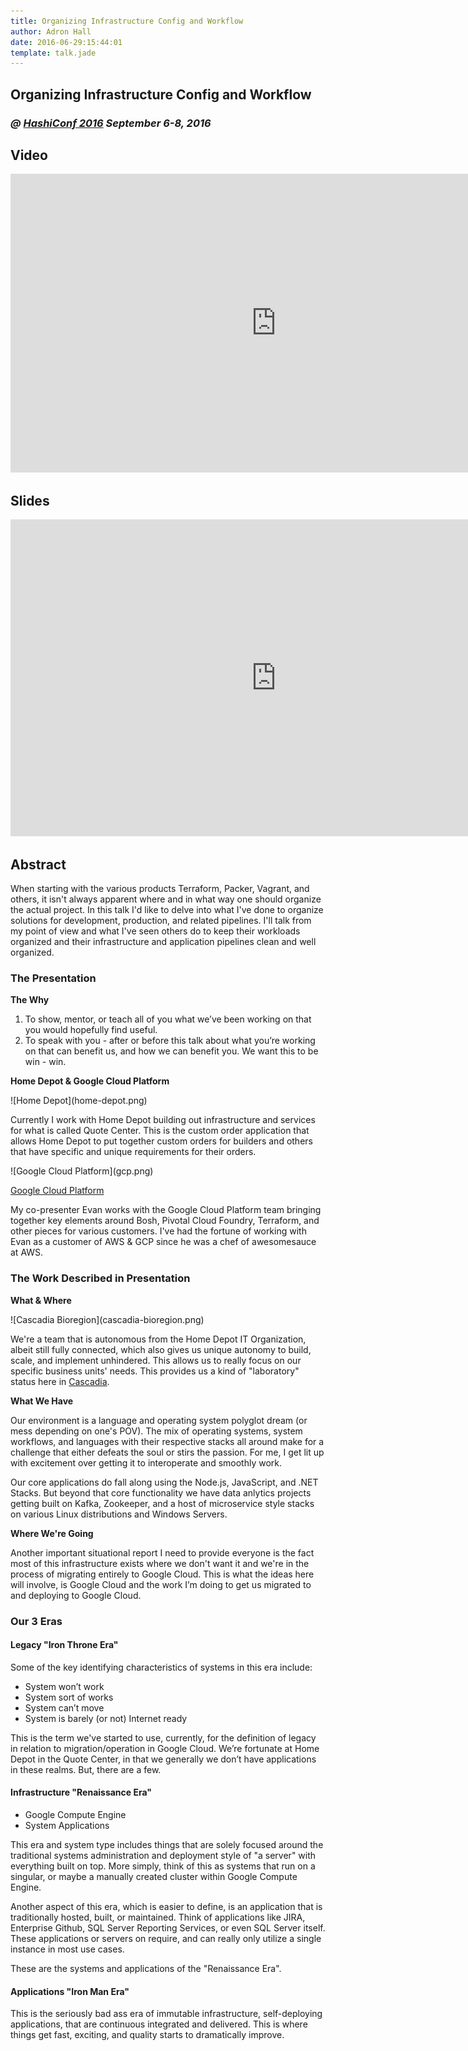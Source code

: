```yaml
---
title: Organizing Infrastructure Config and Workflow
author: Adron Hall
date: 2016-06-29:15:44:01
template: talk.jade
---
```

## Organizing Infrastructure Config and Workflow
### *@ [HashiConf 2016](https://www.hashiconf.com/) September 6-8, 2016*

## Video

<iframe width="850" height="478" src="https://www.youtube.com/embed/fYNb3obVqMg?list=PL81sUbsFNc5bDS1lH0HPJFyBnAP8Iv4t0&amp;showinfo=0" frameborder="0" allowfullscreen></iframe>

## Slides

<iframe src="https://docs.google.com/presentation/d/1obA_NypaK3tTC_NansiKqV4GaRZ2JEARkG1ZHxjQ7Rk/embed?start=true&loop=false&delayms=3000" frameborder="0" width="850" height="507" allowfullscreen="true" mozallowfullscreen="true" webkitallowfullscreen="true"></iframe>

## Abstract

When starting with the various products Terraform, Packer, Vagrant, and others, it isn't always apparent where and in what way one should organize the actual project. In this talk I'd like to delve into what I've done to organize solutions for development, production, and related pipelines. I'll talk from my point of view and what I've seen others do to keep their workloads organized and their infrastructure and application pipelines clean and well organized.

### The Presentation

**The Why**

1. To show, mentor, or teach all of you what we’ve been working on that you would hopefully find useful.
2. To speak with you - after or before this talk about what you’re working on that can benefit us, and how we can benefit you. We want this to be win - win.

**Home Depot & Google Cloud Platform**

<div class="image float-left">
    ![Home Depot](home-depot.png)
</div>

Currently I work with Home Depot building out infrastructure and services for what is called Quote Center. This is the custom order application that allows Home Depot to put together custom orders for builders and others that have specific and unique requirements for their orders.

<div class="image float-right">
    ![Google Cloud Platform](gcp.png)
</div>

[Google Cloud Platform]()

My co-presenter Evan works with the Google Cloud Platform team bringing together key elements around Bosh, Pivotal Cloud Foundry, Terraform, and other pieces for various customers. I've had the fortune of working with Evan as a customer of AWS & GCP since he was a chef of awesomesauce at AWS.

### The Work Described in Presentation

**What & Where**

<div class="image float-right">
    ![Cascadia Bioregion](cascadia-bioregion.png)
</div>

We're a team that is autonomous from the Home Depot IT Organization, albeit still fully connected, which also gives us unique autonomy to build, scale, and implement unhindered. This allows us to really focus on our specific business units' needs. This provides us a kind of "laboratory" status here in [Cascadia](https://en.wikipedia.org/wiki/Cascadia_(bioregion)).

**What We Have**

Our environment is a language and operating system polyglot dream (or mess depending on one's POV). The mix of operating systems, system workflows, and languages with their respective stacks all around make for a challenge that either defeats the soul or stirs the passion. For me, I get lit up with excitement over getting it to interoperate and smoothly work.

Our core applications do fall along using the Node.js, JavaScript, and .NET Stacks. But beyond that core functionality we have data anlytics projects getting built on Kafka, Zookeeper, and a host of microservice style stacks on various Linux distributions and Windows Servers.

**Where We're Going**

Another important situational report I need to provide everyone is the fact most of this infrastructure exists where we don't want it and we're in the process of migrating entirely to Google Cloud. This is what the ideas here will involve, is Google Cloud and the work I’m doing to get us migrated to and deploying to Google Cloud.

### Our 3 Eras

#### **Legacy "Iron Throne Era"**

Some of the key identifying characteristics of systems in this era include:

* System won’t work
* System sort of works
* System can’t move
* System is barely (or not) Internet ready

This is the term we've started to use, currently, for the definition of legacy in relation to migration/operation in Google Cloud. We’re fortunate at Home Depot in the Quote Center, in that we generally we don’t have applications in these realms. But, there are a few.

#### **Infrastructure "Renaissance Era"**

* Google Compute Engine
* System Applications

This era and system type includes things that are solely focused around the traditional systems administration and deployment style of "a server" with everything built on top. More simply, think of this as systems that run on a singular, or maybe a manually created cluster within Google Compute Engine.

Another aspect of this era, which is easier to define, is an application that is traditionally hosted, built, or maintained. Think of applications like JIRA, Enterprise Github, SQL Server Reporting Services, or even SQL Server itself. These applications or servers on require, and can really only utilize a single instance in most use cases.

These are the systems and applications of the "Renaissance Era".

#### **Applications "Iron Man Era"**

This is the seriously bad ass era of immutable infrastructure, self-deploying applications, that are continuous integrated and delivered. This is where things get fast, exciting, and quality starts to dramatically improve.
